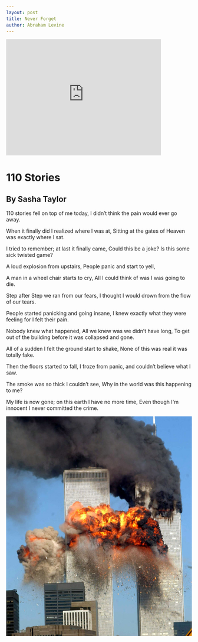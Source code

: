 ```yaml
---
layout: post
title: Never Forget
author: Abraham Levine
---
```


<iframe width="420" height="315" src="https://www.youtube.com/embed/mhROd7Jt3-w" frameborder="0" allowfullscreen></iframe>

# 110 Stories
## By Sasha Taylor

110 stories fell on top of me today,
I didn’t think the pain would ever go away.

When it finally did I realized where I was at,
Sitting at the gates of Heaven was exactly where I sat.

I tried to remember; at last it finally came,
Could this be a joke? Is this some sick twisted game?

A loud explosion from upstairs,
People panic and start to yell,

A man in a wheel chair starts to cry,
All I could think of was I was going to die.

Step after Step we ran from our fears,
I thought I would drown from the flow of our tears.

People started panicking and going insane,
I knew exactly what they were feeling for I felt their pain.

Nobody knew what happened,
All we knew was we didn’t have long,
To get out of the building before it was collapsed and gone.

All of a sudden I felt the ground start to shake,
None of this was real it was totally fake.

Then the floors started to fall,
I froze from panic, and couldn’t believe what I saw.

The smoke was so thick I couldn’t see,
Why in the world was this happening to me?

My life is now gone; on this earth I have no more time,
Even though I'm innocent I never committed the crime.

<img src=/img/911.png></img>